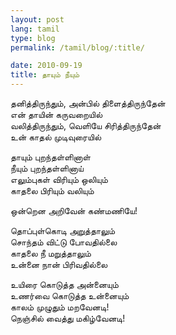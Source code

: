 ```yaml
---
layout: post
lang: tamil
type: blog
permalink: /tamil/blog/:title/

date: 2010-09-19
title: தாயும் நீயும்
---
```


தனித்திருந்தும், அன்பில் திளைத்திருந்தேன் <br/>
என் தாயின் கருவறையில் <br/>
வலித்திருந்தும், வெளியே சிரித்திருந்தேன் <br/>
உன் காதல் முடிவுரையில்

தாயும் புறந்தள்ளினாள் <br/>
நீயும் புறந்தள்ளினாய் <br/>
எலும்புகள் விரியும் ஒலியும் <br/>
காதலை பிரியும் வலியும்

ஒன்றென அறிவேன் கண்மணியே!

தொப்புள்கொடி அறுத்தாலும் <br/>
சொந்தம் விட்டு போவதில்லை <br/>
காதலை நீ மறுத்தாலும் <br/>
உன்னை நான் பிரிவதில்லை

உயிரை கொடுத்த அன்னையும் <br/>
உணர்வை கொடுத்த உன்னையும் <br/>
காலம் முழுதும் மறவேனடி! <br/>
நெஞ்சில் வைத்து மகிழ்வேனடி!
